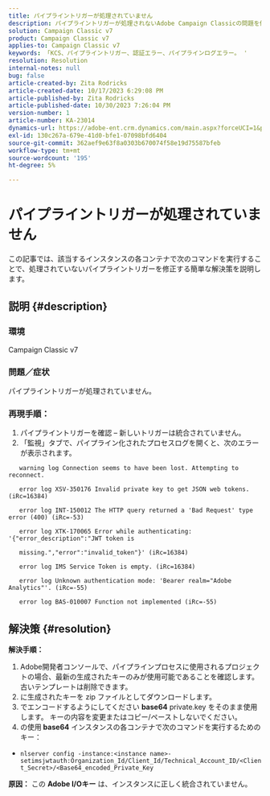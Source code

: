 ```yaml
---
title: パイプライントリガーが処理されていません
description: パイプライントリガーが処理されないAdobe Campaign Classicの問題を修正する方法を説明します。
solution: Campaign Classic v7
product: Campaign Classic v7
applies-to: Campaign Classic v7
keywords: 「KCS、パイプライントリガー、認証エラー、パイプラインログエラー。 '
resolution: Resolution
internal-notes: null
bug: false
article-created-by: Zita Rodricks
article-created-date: 10/17/2023 6:29:08 PM
article-published-by: Zita Rodricks
article-published-date: 10/30/2023 7:26:04 PM
version-number: 1
article-number: KA-23014
dynamics-url: https://adobe-ent.crm.dynamics.com/main.aspx?forceUCI=1&pagetype=entityrecord&etn=knowledgearticle&id=38b6740c-1b6d-ee11-8df0-6045bd006239
exl-id: 130c267a-679e-41d0-bfe1-07098bfd6404
source-git-commit: 362aef9e63f8a0303b670074f58e19d75587bfeb
workflow-type: tm+mt
source-wordcount: '195'
ht-degree: 5%

---
```


# パイプライントリガーが処理されていません


この記事では、該当するインスタンスの各コンテナで次のコマンドを実行することで、処理されていないパイプライントリガーを修正する簡単な解決策を説明します。

## 説明 {#description}


### <b>環境</b>

Campaign Classic v7



### <b>問題／症状</b>

パイプライントリガーが処理されていません。

### <b>再現手順：</b>

1. パイプライントリガーを確認 – 新しいトリガーは統合されていません。
2. 「監視」タブで、パイプライン化されたプロセスログを開くと、次のエラーが表示されます。




`   warning log Connection seems to have been lost. Attempting to reconnect.`

`   error log XSV-350176 Invalid private key to get JSON web tokens. (iRc=16384)`

`   error log INT-150012 The HTTP query returned a 'Bad Request' type error (400) (iRc=-53)`

`   error log XTK-170065 Error while authenticating: '{"error_description":"JWT token is`

`   missing.","error":"invalid_token"}' (iRc=16384)`

`   error log IMS Service Token is empty. (iRc=16384)`

`   error log Unknown authentication mode: 'Bearer realm="Adobe Analytics"'. (iRc=-55)`

`   error log BAS-010007 Function not implemented (iRc=-55)`


## 解決策 {#resolution}

<b>解決手順：</b>
1. Adobe開発者コンソールで、パイプラインプロセスに使用されるプロジェクトの場合、最新の生成されたキーのみが使用可能であることを確認します。 古いテンプレートは削除できます。
2. に生成されたキーを zip ファイルとしてダウンロードします。
3. でエンコードするようにしてください <b>base64</b> private.key をそのまま使用します。 キーの内容を変更またはコピー/ペーストしないでください。
4. の使用<b> base64</b> インスタンスの各コンテナで次のコマンドを実行するためのキー：


- `nlserver config -instance:<instance name>-setimsjwtauth:Organization_Id/Client_Id/Technical_Account_ID/<Client_Secret>/<Base64_encoded_Private_Key`

<b>原因：</b>
この <b>Adobe I/Oキー</b> は、インスタンスに正しく統合されていません。
